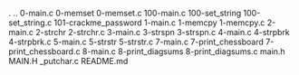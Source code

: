 .
..
0-main.c
0-memset
0-memset.c
100-main.c
100-set_string
100-set_string.c
101-crackme_password
1-main.c
1-memcpy
1-memcpy.c
2-main.c
2-strchr
2-strchr.c
3-main.c
3-strspn
3-strspn.c
4-main.c
4-strpbrk
4-strpbrk.c
5-main.c
5-strstr
5-strstr.c
7-main.c
7-print_chessboard
7-print_chessboard.c
8-main.c
8-print_diagsums
8-print_diagsums.c
main.h
MAIN.H
_putchar.c
README.md
